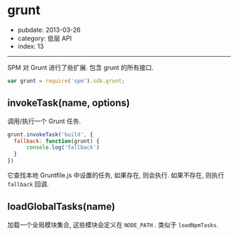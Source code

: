 # grunt

- pubdate: 2013-03-26
- category: 低层 API
- index: 13

-----

SPM 对 Grunt 进行了些扩展. 包含 grunt 的所有接口.

```js
var grunt = require('spm').sdk.grunt;
```

## invokeTask(name, options)

调用/执行一个 Grunt 任务.

```js
grunt.invokeTask('build', {
  fallback: function(grunt) {
      console.log('fallback')
  }
})
```

它查找本地 Gruntfile.js 中设置的任务, 如果存在, 则会执行. 如果不存在, 则执行 `fallback` 回调.

## loadGlobalTasks(name)

加载一个全局模块集合, 这些模块会定义在 `NODE_PATH` . 类似于 `loadNpmTasks`.